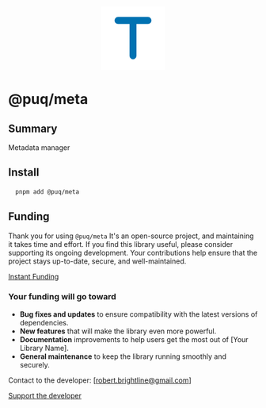 <p align="center">
  <img src="https://raw.githubusercontent.com/rbrightline/puq/refs/heads/main/libs/meta/favicon.png" alt="Logo" />
</p>

# @puq/meta

## Summary

Metadata manager

## Install

```bash
  pnpm add @puq/meta
```

## Funding

Thank you for using `@puq/meta` It's an open-source project, and maintaining it takes time and effort. If you find this library useful, please consider supporting its ongoing development. Your contributions help ensure that the project stays up-to-date, secure, and well-maintained.

[Instant Funding](https://cash.app/$puqlib)

### Your funding will go toward

- **Bug fixes and updates** to ensure compatibility with the latest versions of dependencies.
- **New features** that will make the library even more powerful.
- **Documentation** improvements to help users get the most out of [Your Library Name].
- **General maintenance** to keep the library running smoothly and securely.

Contact to the developer: [robert.brightline@gmail.com]

[Support the developer](https://cash.app/$puqlib)
